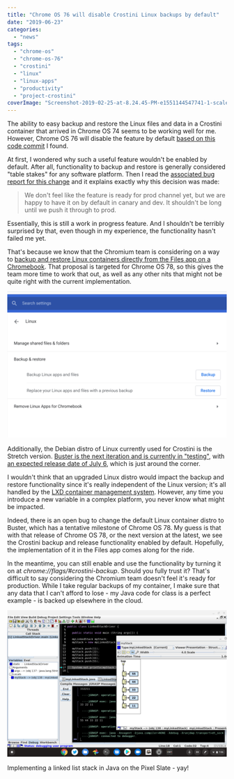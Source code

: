 ```yaml
---
title: "Chrome OS 76 will disable Crostini Linux backups by default"
date: "2019-06-23"
categories: 
  - "news"
tags: 
  - "chrome-os"
  - "chrome-os-76"
  - "crostini"
  - "linux"
  - "linux-apps"
  - "productivity"
  - "project-crostini"
coverImage: "Screenshot-2019-02-25-at-8.24.45-PM-e1551144547741-1-scaled.jpg"
---
```


The ability to easy backup and restore the Linux files and data in a Crostini container that arrived in Chrome OS 74 seems to be working well for me. However, Chrome OS 76 will disable the feature by default [based on this code commit](https://chromium-review.googlesource.com/c/chromium/src/+/1666835) I found.

At first, I wondered why such a useful feature wouldn't be enabled by default. After all, functionality to backup and restore is generally considered "table stakes" for any software platform. Then I read the [associated bug report for this change](https://bugs.chromium.org/p/chromium/issues/detail?id=970940) and it explains exactly why this decision was made:

> We don't feel like the feature is ready for prod channel yet, but we are happy to have it on by default in canary and dev. It shouldn't be long until we push it through to prod.

Essentially, this is still a work in progress feature. And I shouldn't be terribly surprised by that, even though in my experience, the functionality hasn't failed me yet.

That's because we know that the Chromium team is considering on a way to [backup and restore Linux containers directly from the Files app on a Chromebook](https://www.aboutchromebooks.com/news/chrome-os-78-restore-linux-chromebooks-files-app-project-crostini/). That proposal is targeted for Chrome OS 78, so this gives the team more time to work that out, as well as any other nits that might not be quite right with the current implementation.

![](images/Linux-backup-restore-Chrome-OS-74-1024x683.png)

Additionally, the Debian distro of Linux currently used for Crostini is the Stretch version. [Buster is the next iteration and is currently in "testing"](https://www.debian.org/releases/testing/), with [an expected release date of July 6](https://lists.debian.org/debian-devel-announce/2019/06/msg00003.html), which is just around the corner.

I wouldn't think that an upgraded Linux distro would impact the backup and restore functionality since it's really independent of the Linux version; it's all handled by the [LXD container management system](https://linuxcontainers.org/lxd/introduction/). However, any time you introduce a new variable in a complex platform, you never know what might be impacted.

Indeed, there is an open bug to change the default Linux container distro to Buster, which has a tentative milestone of Chrome OS 78. My guess is that with that release of Chrome OS 78, or the next version at the latest, we see the Crostini backup and release functionality enabled by default. Hopefully, the implementation of it in the Files app comes along for the ride.

In the meantime, you can still enable and use the functionality by turning it on at _chrome://flags/#crostini-backup_. Should you fully trust it? That's difficult to say considering the Chromium team doesn't feel it's ready for production. While I take regular backups of my container, I make sure that any data that I can't afford to lose - my Java code for class is a perfect example - is backed up elsewhere in the cloud.

![](images/Screenshot-2019-06-22-at-7.06.45-PM-1-1024x682.png)

Implementing a linked list stack in Java on the Pixel Slate - yay!

